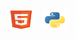 <style>
  .skill-icon { display: inline-block; margin: 5px; transition: transform 0.3s ease; }
  .skill-icon:hover { transform: scale(1.2); } /* Cresce 20% ao passar o mouse */
</style>
<div style="display: inline-block;">
  <img class="skill-icon" alt="teste-HTML" height="30" width="40" src="https://raw.githubusercontent.com/devicons/devicon/master/icons/html5/html5-original.svg">
  <img class="skill-icon" alt="teste-Python" height="30" width="40" src="https://raw.githubusercontent.com/devicons/devicon/master/icons/python/python-original.svg">
</div>
